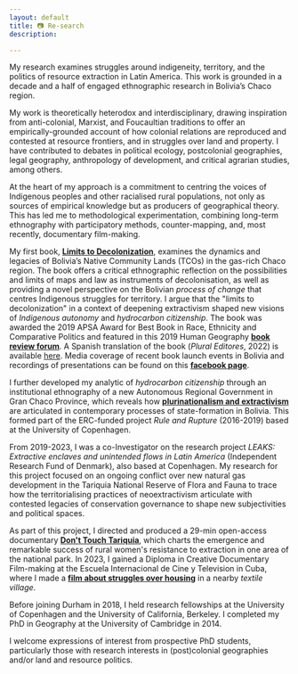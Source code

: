 ```yaml
---
layout: default
title: 📷 Re-search
description: 

---
```


My research examines struggles around indigeneity, territory, and the politics of resource extraction in Latin America. This work is grounded in a decade and a half of engaged ethnographic research in Bolivia’s Chaco region.

My work is theoretically heterodox and interdisciplinary, drawing inspiration from anti-colonial, Marxist, and Foucaultian traditions to offer an empirically-grounded account of how colonial relations are reproduced and contested at resource frontiers, and in struggles over land and property. I have contributed to debates in political ecology, postcolonial geographies, legal geography, anthropology of development, and critical agrarian studies, among others.

At the heart of my approach is a commitment to centring the voices of Indigenous peoples and other racialised rural populations, not only as sources of empirical knowledge but as producers of geographical theory. This has led me to methodological experimentation, combining long-term ethnography with participatory methods, counter-mapping, and, most recently, documentary film-making.

My first book, [**Limits to Decolonization**](https://www.cornellpress.cornell.edu/book/9781501714368/limits-to-decolonization/#bookTabs=1), examines the dynamics and legacies of Bolivia’s Native Community Lands (TCOs) in the gas-rich Chaco region. The book offers a critical ethnographic reflection on the possibilities and limits of maps and law as instruments of decolonisation, as well as providing a novel perspective on the Bolivian *process of change* that centres Indigenous struggles for territory. I argue that the "limits to decolonization" in a context of deepening extractivism shaped new visions of *Indigenous autonomy* and *hydrocarbon citizenship*. The book was awarded the 2019 APSA Award for Best Book in Race, Ethnicity and Comparative Politics and featured in this 2019 Human Geography [**book review forum**](https://journals.sagepub.com/doi/abs/10.1177/194277861901200301). A Spanish translation of the book (*Plural Editores*, 2022) is available [here](https://www.researchgate.net/publication/362482377_Limites_a_la_descolonizacion_Territorios_indigenas_y_politica_de_hidrocarburos_en_el_Chaco_boliviano). Media coverage of recent book launch events in Bolivia and recordings of presentations can be found on this [**facebook page**](https://www.facebook.com/profile.php?id=100090929704323).

I further developed my analytic of *hydrocarbon citizenship* through an institutional ethnography of a new Autonomous Regional Government in Gran Chaco Province, which reveals how [**plurinationalism and extractivism**](https://www.cambridge.org/core/journals/journal-of-latin-american-studies/article/pluriextractivist-state-regional-autonomy-and-the-limits-of-indigenous-representation-in-bolivias-gran-chaco-province/4439E57D62566B8A951AAB597CFC3DC9) are articulated in contemporary processes of state-formation in Bolivia. This formed part of the ERC-funded project *Rule and Rupture* (2016-2019) based at the University of Copenhagen.

From 2019-2023, I was a co-Investigator on the research project *LEAKS: Extractive enclaves and unintended flows in Latin America* (Independent Research Fund of Denmark), also based at Copenhagen. My research for this project focused on an ongoing conflict over new natural gas development in the Tariquia National Reserve of Flora and Fauna to trace how the territorialising practices of neoextractivism articulate with contested legacies of conservation governance to shape new subjectivities and political spaces.

As part of this project, I directed and produced a 29-min open-access documentary [**Don't Touch Tariquia**](https://www.youtube.com/watch?v=R3SbF-nGZbI), which charts the emergence and remarkable success of rural women's resistance to extraction in one area of the national park. In 2023, I gained a Diploma in Creative Documentary Film-making at the Escuela Internacional de Cine y Television in Cuba, where I made a [**film about struggles over housing**](https://www.youtube.com/watch?v=R3SbF-nGZbI) in a nearby *textile village*.

Before joining Durham in 2018, I held research fellowships at the University of Copenhagen and the University of California, Berkeley. I completed my PhD in Geography at the University of Cambridge in 2014.

I welcome expressions of interest from prospective PhD students, particularly those with research interests in (post)colonial geographies and/or land and resource politics.
